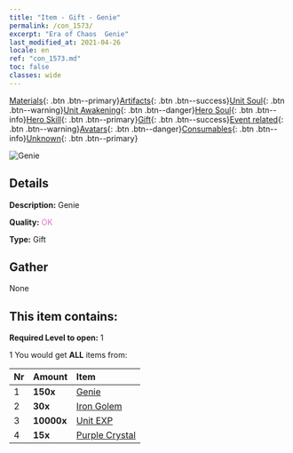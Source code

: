 ```yaml
---
title: "Item - Gift - Genie"
permalink: /con_1573/
excerpt: "Era of Chaos  Genie"
last_modified_at: 2021-04-26
locale: en
ref: "con_1573.md"
toc: false
classes: wide
---
```

 [Materials](/Items/){: .btn .btn--primary}[Artifacts](/Items/Artifacts/){: .btn .btn--success}[Unit Soul](/Items/UnitSoul/){: .btn .btn--warning}[Unit Awakening](/Items/UnitAwakening/){: .btn .btn--danger}[Hero Soul](/Items/HeroSoul/){: .btn .btn--info}[Hero Skill](/Items/HeroSkill/){: .btn .btn--primary}[Gift](/Items/Gift/){: .btn .btn--success}[Event related](/Items/Events/){: .btn .btn--warning}[Avatars](/Items/Avatars/){: .btn .btn--danger}[Consumables](/Items/Consumables/){: .btn .btn--info}[Unknown](/Items/Unknown/){: .btn .btn--primary}

 ![Genie](/images/t/i_907079.png)

## Details
 **Description:** Genie

 **Quality:** <span style="color: #DA70D6">OK</span>

 **Type:** Gift

## Gather

  None

## This item contains:

 **Required Level to open:** 1

 1 You would get **ALL** items  from:

  | Nr | Amount |     Item    |
  |:---|:-------|:------------|
  | 1 |  **150x** | [Genie](/Items/unt_239/) |  | 
  | 2 |  **30x** | [Iron Golem](/Items/unt_237/) |  | 
  | 3 |  **10000x** | [Unit EXP](/Items/con_902/) |  | 
  | 4 |  **15x** | [Purple Crystal](/Items/con_720/) |  | 
